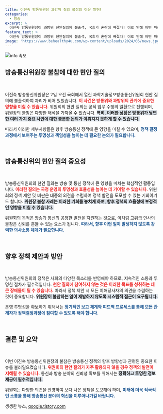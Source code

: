 ```yaml
---
title: 이진숙 방통위원장 과방위 질의 불참의 이유 밝혀!
categories:
  - 방송
excerpt: >
  이진숙 방통위원장이 과방위 현안질의에 불출석, 국회가 혼란에 빠졌다! 이로 인해 어떤 파장이 일어날지, 그 배경은 무엇인지 궁금하지 않으신가요?
feature_text: >
  이진숙 방통위원장이 과방위 현안질의에 불출석, 국회가 혼란에 빠졌다! 이로 인해 어떤 파장이 일어날지, 그 배경은 무엇인지 궁금하지 않으신가요?
image: 'https://www.behealthy4u.com/wp-content/uploads/2024/06/news.jpg'
---
```


<p><img src="https://www.behealthy4u.com/wp-content/uploads/2024/06/news.jpg" alt="info 속보" /></p>

<h2 data-ke-size="size26">방송통신위원장 불참에 대한 현안 질의</h2>

<p data-ke-size="size16">&nbsp;</p>

<p>이진숙 방송통신위원장은 2일 오전 국회에서 열린 과학기술정보방송통신위원회 현안 질의에 불출석하여 자리가 비어 있었습니다. <b><span style="color: #ee2323;">이 사건은 방통위와 과방위의 관계에 중요한 영향을 미칠 수 있습니다.</span></b> 위원회의 현안 질의는 공적 업무 수행의 일환으로 진행되며, 위원장의 불참은 다양한 해석을 가져올 수 있습니다. <b><span style="background-color: #21538527;">특히, 이러한 상황은 방통위가 당면한 여러 가지 중요 사안에 대한 충분한 논의가 이뤄지지 못하게 할 수 있습니다.</span></b> </p>

<p>따라서 이러한 세부사항들은 향후 방송통신 정책에 큰 영향을 미칠 수 있으며, <b><span style="color: #1a5490;">정책 결정 과정에서 보여주는 투명성과 책임성을 높이는 데 필요한 논의가 필요합니다.</span></b> </p>

<p data-ke-size="size16">&nbsp;</p>

<h2 data-ke-size="size26">방송통신위의 현안 질의 중요성</h2>

<p data-ke-size="size16">&nbsp;</p>

<p>방송통신위원회의 현안 질의는 방송 및 통신 정책에 큰 영향을 미치는 핵심적인 활동입니다. <b><span style="color: #ee2323;">이러한 질의는 국정 운영의 투명성과 효율성을 높이는 데 기여할 수 있습니다.</span></b> 위원회의 정책 제안 및 비판은 대중의 의견을 수렴하여 정책 발전을 도모할 수 있는 기회이기도 합니다. <b><span style="background-color: #21538527;">위원장 불참 사례는 이러한 기회를 놓치게 하며, 향후 정책의 효율성에 부정적인 영향을 미칠 수 있습니다.</span></b> </p>

<p>위원회의 목적은 방송과 통신의 공정한 발전을 지원하는 것으로, 이처럼 고위급 인사의 불참은 신뢰를 흔들 수 있는 요소가 됩니다. <b><span style="color: #1a5490;">따라서, 향후 이런 일이 발생하지 않도록 강력한 의사소통 체계가 필요합니다.</span></b> </p>

<p data-ke-size="size16">&nbsp;</p>

<h2 data-ke-size="size26">향후 정책 제안과 방안</h2>

<p data-ke-size="size16">&nbsp;</p>

<p>방송통신위원회의 정책은 사회의 다양한 목소리를 반영해야 하므로, 지속적인 소통과 투명한 절차가 필수적입니다. <b><span style="color: #ee2323;">현안 질의에 참여하지 않는 것은 이러한 목표를 성취하는 데 큰 장애물이 될 수 있습니다.</span></b> 따라서 정책 제안 시 모든 이해당사자의 의견을 수렴하는 것이 중요합니다. <b><span style="background-color: #21538527;">위원장이 불참하는 일이 재발하지 않도록 시스템적 접근이 요구됩니다.</span></b> </p>

<p>운영 투명성을 확보하기 위해서는 <b><span style="color: #1a5490;">정기적인 보고 체계와 피드백 프로세스를 통해 모든 관계자가 정책결정과정에 참여할 수 있도록 해야 합니다.</span></b> </p>

<p data-ke-size="size16">&nbsp;</p>

<h2 data-ke-size="size26">결론 및 요약</h2>

<p data-ke-size="size16">&nbsp;</p>

<p>이번 이진숙 방송통신위원장의 불참은 방송통신 정책의 향후 방향성과 관련된 중요한 이슈를 불러일으켰습니다. <b><span style="color: #ee2323;">위원회의 현안 질의가 자주 활용되지 않을 경우 정책의 발전이 저해될 수 있습니다.</span></b> 통신과 방송 분야의 신뢰성 확보를 위해서는 <b><span style="background-color: #21538527;">정확하고 투명한 정보 제공이 필수적입니다.</span></b> </p>

<p>위원회는 다양한 의견을 반영하여 보다 나은 정책을 도모해야 하며, <b><span style="color: #1a5490;">미래에 더욱 적극적인 소통을 통해 방송통신 분야의 혁신을 이루어나가길 바랍니다.</span></b></p>
생생한 뉴스, <a href="https://qoogle.tistory.com" rel="dofollow">qoogle.tistory.com</a>


